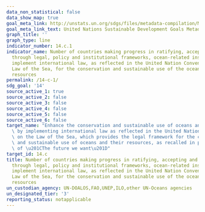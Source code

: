 ```yaml
---
data_non_statistical: false
data_show_map: true
goal_meta_link: http://unstats.un.org/sdgs/files/metadata-compilation/Metadata-Goal-14.pdf
goal_meta_link_text: United Nations Sustainable Development Goals Metadata (pdf 288kB)
graph_title: ''
graph_type: line
indicator_number: 14.c.1
indicator_name: Number of countries making progress in ratifying, accepting and implementing
  through legal, policy and institutional frameworks, ocean-related instruments that
  implement international law, as reflected in the United Nation Convention on the
  Law of the Sea, for the conservation and sustainable use of the oceans and their
  resources
permalink: /14-c-1/
sdg_goal: '14'
source_active_1: true
source_active_2: false
source_active_3: false
source_active_4: false
source_active_5: false
source_active_6: false
target_name: "Enhance the conservation and sustainable use of oceans and their resources\
  \ by implementing international law as reflected in the United Nations Convention\
  \ on the Law of the Sea, which provides the legal framework for the conservation\
  \ and sustainable use of oceans and their resources, as recalled in paragraph 158\
  \ of \u201CThe future we want\u201D"
target_id: 14.c
title: Number of countries making progress in ratifying, accepting and implementing
  through legal, policy and institutional frameworks, ocean-related instruments that
  implement international law, as reflected in the United Nation Convention on the
  Law of the Sea, for the conservation and sustainable use of the oceans and their
  resources
un_custodian_agency: UN-DOALOS,FAO,UNEP,ILO,other UN-Oceans agencies
un_designated_tier: '3'
reporting_status: notapplicable
---
```

